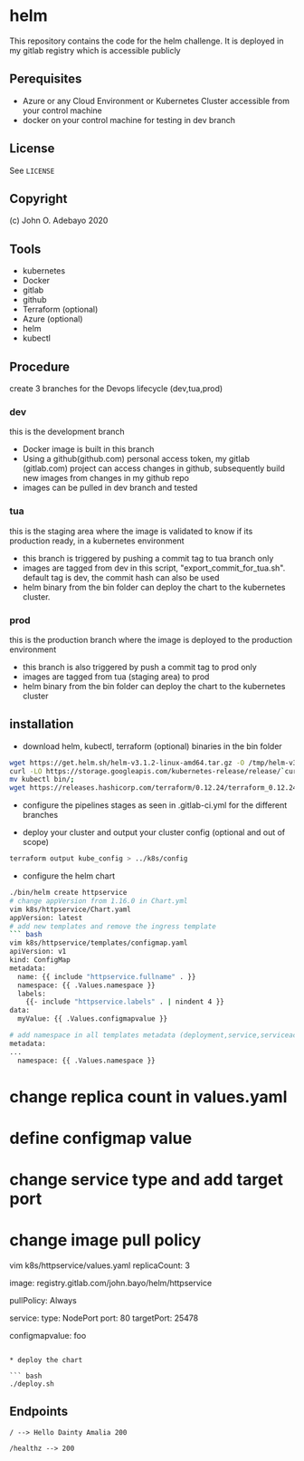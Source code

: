 # helm

This repository contains the code for the helm challenge. It is deployed in my gitlab registry which is accessible publicly

## Perequisites
* Azure or any Cloud Environment or Kubernetes Cluster accessible from your control machine
* docker  on your control machine for testing in dev branch

## License

See `LICENSE`

## Copyright

(c) John O. Adebayo 2020


## Tools

* kubernetes
* Docker
* gitlab
* github
* Terraform (optional)
* Azure (optional)
* helm
* kubectl

## Procedure

create 3 branches for the Devops lifecycle (dev,tua,prod)

### dev
this is the development branch 

* Docker image is built in this branch
* Using a github(github.com) personal access token, my gitlab (gitlab.com) project can access changes in github,  subsequently build new images from changes in my github repo
* images can be pulled in dev branch and tested

### tua
this is the staging area where the image is validated to know if its production ready, in a kubernetes environment

* this branch is triggered by pushing a commit tag to tua branch only
* images are tagged from dev in this script, "export_commit_for_tua.sh". default tag is dev, the commit hash can also be used
* helm binary from the bin folder can deploy the chart to the kubernetes cluster.


### prod
this is the production branch where the image is deployed to the production environment

* this branch is also triggered by push a commit tag to prod only
* images are tagged from tua (staging area) to prod 
* helm binary from the bin folder can deploy the chart to the kubernetes cluster

## installation

* download helm, kubectl, terraform (optional) binaries in the bin folder

``` bash
wget https://get.helm.sh/helm-v3.1.2-linux-amd64.tar.gz -O /tmp/helm-v3.1.2-linux-amd64.tar.gz; tar -zxvf /tmp/helm-v3.1.2-linux-amd64.tar.gz -C /tmp/bin; mv /tmp/bin/linux-amd64/helm bin/; rm -rf bin/linux-amd64/;
curl -LO https://storage.googleapis.com/kubernetes-release/release/`curl -s https://storage.googleapis.com/kubernetes-release/release/stable.txt`/bin/linux/amd64/kubectl; chmod +x kubectl;
mv kubectl bin/;
wget https://releases.hashicorp.com/terraform/0.12.24/terraform_0.12.24_linux_amd64.zip -O /tmp/terraform.zip; unzip /tmp/terraform.zip -d bin;
```

* configure the pipelines stages as seen in .gitlab-ci.yml for the different branches

* deploy your cluster and output your cluster config (optional and out of scope)
``` bash
terraform output kube_config > ../k8s/config
```

*  configure the helm chart

``` bash
./bin/helm create httpservice
# change appVersion from 1.16.0 in Chart.yml
vim k8s/httpservice/Chart.yaml
appVersion: latest
# add new templates and remove the ingress template
``` bash
vim k8s/httpservice/templates/configmap.yaml
apiVersion: v1
kind: ConfigMap
metadata:
  name: {{ include "httpservice.fullname" . }}
  namespace: {{ .Values.namespace }}
  labels:
    {{- include "httpservice.labels" . | nindent 4 }}
data:
  myValue: {{ .Values.configmapvalue }}

# add namespace in all templates metadata (deployment,service,serviceaccount).yaml
metadata:
...
  namespace: {{ .Values.namespace }}
```

# change replica count in values.yaml
# define configmap value
# change service type and add target port
# change image pull policy
vim k8s/httpservice/values.yaml
replicaCount: 3

image: registry.gitlab.com/john.bayo/helm/httpservice

pullPolicy: Always

service:
  type: NodePort
  port: 80
  targetPort: 25478

configmapvalue: foo
```

* deploy the chart

``` bash
./deploy.sh
```

## Endpoints

`/ --> Hello Dainty Amalia 200`

`/healthz --> 200` 
